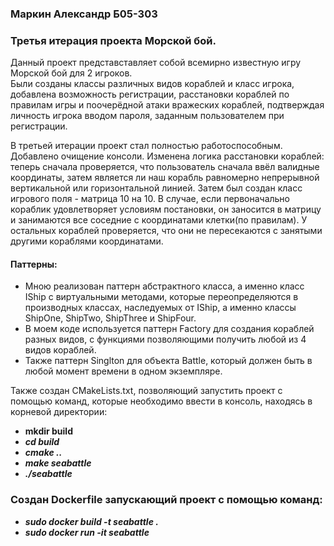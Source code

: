### Маркин Александр Б05-303
### Третья итерация проекта Морской бой. 
Данный проект представставляет собой всемирно известную игру Морской бой для 2 игроков. \
Были созданы классы различных видов кораблей и класс игрока, добавлена возможность регистрации, расстановки кораблей по правилам игры и поочерёдной атаки вражеских кораблей, подтверждая личность игрока вводом пароля, заданным пользователем при регистрации.

В третьей итерации проект стал полностью работоспособным. Добавлено очищение консоли. Изменена логика расстановки кораблей: теперь сначала проверяется, что пользователь сначала ввёл валидные координаты, затем является ли наш корабль равномерно непрерывной вертикальной или горизонтальной линией. Затем был создан класс игрового поля - матрица 10 на 10.
В случае, если первоначально кораблик удовлетворяет условиям постановки, он заносится в матрицу и занимаются все соседние с координатами клетки(по правилам). У остальных кораблей проверяется, что они не пересекаются с занятыми другими кораблями координатами.


####  Паттерны:
- Мною реализован паттерн абстрактного класса, а именно класс IShip c виртуальными методами, которые переопределяются в производных классах, наследуемых от IShip, а именно классы ShipOne, ShipTwo, ShipThree и ShipFour.
- В моем коде используется паттерн Factory для создания кораблей разных видов, с функциями позволяющими получить любой из 4 видов кораблей.
- Также паттерн Singlton для объекта Battle, который должен быть в любой момент времени в одном экземпляре.

Также создан CMakeLists.txt, позволяющий запустить проект с помощью команд, которые необходимо ввести в консоль, находясь в корневой директории:

 - **mkdir build**
 - ***cd build***
 - ***cmake ..***
 - ***make seabattle***
 - ***./seabattle***

### Создан Dockerfile запускающий проект с помощью команд:
 - ***sudo docker build -t seabattle .***
 - ***sudo docker run -it seabattle***